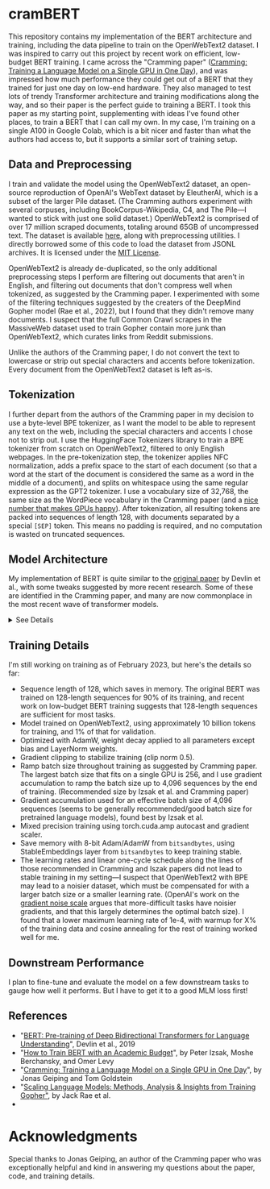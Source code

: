 # cramBERT
This repository contains my implementation of the BERT architecture and training, including the data pipeline to train on the OpenWebText2 dataset. I was inspired to carry out this project by recent work on efficient, low-budget BERT training. I came across the "Cramming paper" ([Cramming: Training a Language Model on a Single GPU in One Day](https://arxiv.org/abs/2212.14034)), and was impressed how much performance they could get out of a BERT that they trained for just one day on low-end hardware. They also managed to test lots of trendy Transformer architecture and training modifications along the way, and so their paper is the perfect guide to training a BERT. I took this paper as my starting point, supplementing with ideas I've found other places, to train a BERT that I can call my own. In my case, I'm training on a single A100 in Google Colab, which is a bit nicer and faster than what the authors had access to, but it supports a similar sort of training setup.

## Data and Preprocessing
I train and validate the model using the OpenWebText2 dataset, an open-source reproduction of OpenAI's WebText dataset by EleutherAI, which is a subset of the larger Pile dataset. (The Cramming authors experiment with several corpuses, including BookCorpus-Wikipedia, C4, and The Pile—I wanted to stick with just one solid dataset.) OpenWebText2 is comprised of over 17 million scraped documents, totaling around 65GB of uncompressed text. The dataset is available [here](https://github.com/EleutherAI/openwebtext2), along with preprocessing utilities. I directly borrowed some of this code to load the dataset from JSONL archives. It is licensed under the [MIT License](https://github.com/EleutherAI/openwebtext2/blob/master/LICENSE).

OpenWebText2 is already de-duplicated, so the only additional preprocessing steps I perform are filtering out documents that aren't in English, and filtering out documents that don't compress well when tokenized, as suggested by the Cramming paper. I experimented with some of the filtering techniques suggested by the creaters of the DeepMind Gopher model (Rae et al., 2022), but I found that they didn't remove many documents. I suspect that the full Common Crawl scrapes in the MassiveWeb dataset used to train Gopher contain more junk than OpenWebText2, which curates links from Reddit submissions. 

Unlike the authors of the Cramming paper, I do not convert the text to lowercase or strip out special characters and accents before tokenization. Every document from the OpenWebText2 dataset is left as-is.

## Tokenization
I further depart from the authors of the Cramming paper in my decision to use a byte-level BPE tokenizer, as I want the model to be able to represent any text on the web, including the special characters and accents I chose not to strip out. I use the HuggingFace Tokenizers library to train a BPE tokenizer from scratch on OpenWebText2, filtered to only English webpages. In the pre-tokenization step, the tokenizer applies NFC normalization, adds a prefix space to the start of each document (so that a word at the start of the document is considered the same as a word in the middle of a document), and splits on whitespace using the same regular expression as the GPT2 tokenizer. I use a vocabulary size of 32,768, the same size as the WordPiece vocabulary in the Cramming paper (and a [nice number that makes GPUs happy](https://twitter.com/karpathy/status/1621578354024677377)). After tokenization, all resulting tokens are packed into sequences of length 128, with documents separated by a special `[SEP]` token. This means no padding is required, and no computation is wasted on truncated sequences.


## Model Architecture
My implementation of BERT is quite similar to the [original paper]([https://arxiv](https://arxiv.org/abs/1810.04805)) by Devlin et al., with some tweaks suggested by more recent research. Some of these are identified in the Cramming paper, and many are now commonplace in the most recent wave of transformer models.
<details>
<summary>See Details</summary>
* I use the same 12-layer Transformer architecture as the original BERT paper, with 768-dimensional embeddings and 12 attention heads. As is now common, I place LayerNorms before, rather than after, the attention and feedforward sublayers, which improves training stability.
* For simplicity, I use learned absolute position embeddings. This means my model will not generalize beyond the sequence length used for training (128 tokens), but recent work on positional encoding (e.g. [Press, Smith, & Lewis, 2021](https://arxiv.org/abs/2108.12409)) finds that sinusoidal embeddings don't generalize well to longer sequences either.
* The feed-forward networks in my Transformer use the Gated Linear Units proposed by Noam Shazeer (2020) and suggested in the Cramming paper. I reduce the hidden size to 2,048 (rather than 3,072) to maintain the same number of parameters.
* I omit biases for all feed-forward layers, including the query-key-value projections in the attention sublayer. I also omit the bias in the affine transformations that follow LayerNorms. Omitting bias is a common practice in recent Transformer models, and is suggested in the Cramming paper as a way to simplify and speed up training, without measurably reducing the *size* of the model (which tends to hurt performance).
* Weights in all linear layers are initialized randomly from a normal distribution with mean 0 and standard deviation 0.002. I found that a standard deviation of 0.02 (as in OpenAI's GPT-2) resulted in a large initial loss, indicating that a smaller initialization would be better. I'm sure that Kaiming or Xavier uniform initialization would work fine too, the important thing seemed to be making sure the weights were *small* enough. Positional embeddings were initialized to 0, and the LayerNorm weights were initialized to 1.
* For token embeddings, I use the StableEmbedding module from the `bitsandbytes` library, which is a drop-in replacement for `torch.nn.Embedding` that is more stable when using an 8-bit optimizer. It includes a LayerNorm, so I do not need to add my own LayerNorm directly after the token embedding. I add an additional LayerNorm after adding the positional embedding to the token embedding.
</details>

## Training Details
I'm still working on training as of February 2023, but here's the details so far:
* Sequence length of 128, which saves in memory. The original BERT was trained on 128-length sequences for 90% of its training, and recent work on low-budget BERT training suggests that 128-length sequences are sufficient for most tasks.
* Model trained on OpenWebText2, using approximately 10 billion tokens for training, and 1% of that for validation.
* Optimized with AdamW, weight decay applied to all parameters except bias and LayerNorm weights.
* Gradient clipping to stabilize training (clip norm 0.5).
* Ramp batch size throughout training as suggested by Cramming paper. The largest batch size that fits on a single GPU is 256, and I use gradient accumulation to ramp the batch size up to 4,096 sequences by the end of training. (Recommended size by Izsak et al. and Cramming paper)
* Gradient accumulation used for an effective batch size of 4,096 sequences (seems to be generally recommended/good batch size for pretrained language models), found best by Izsak et al.
* Mixed precision training using torch.cuda.amp autocast and gradient scaler.
* Save memory with 8-bit Adam/AdamW from `bitsandbytes`, using StableEmbeddings layer from `bitsandbytes` to keep training stable.
* The learning rates and linear one-cycle schedule along the lines of those recommended in Cramming and Iszak papers did not lead to stable training in my setting—I suspect that OpenWebText2 with BPE may lead to a noisier dataset, which must be compensated for with a larger batch size or a smaller learning rate. (OpenAI's work on the [gradient noise scale](https://openai.com/blog/science-of-ai/) argues that more-difficult tasks have noisier gradients, and that this largely determines the optimal batch size). I found that a lower maximum learning rate of 1e-4, with warmup for X% of the training data and cosine annealing for the rest of training worked well for me.

## Downstream Performance
I plan to fine-tune and evaluate the model on a few downstream tasks to gauge how well it performs. But I have to get it to a good MLM loss first!


## References
* "[BERT: Pre-training of Deep Bidirectional Transformers for Language Understanding](https://arxiv.org/abs/1810.04805)", Devlin et al., 2019
* "[How to Train BERT with an Academic Budget](https://arxiv.org/abs/2104.07705)", by Peter Izsak, Moshe Berchansky, and Omer Levy
* "[Cramming: Training a Language Model on a Single GPU in One Day](https://arxiv.org/pdf/2212.14034.pdf)", by Jonas Geiping and Tom Goldstein
* "[Scaling Language Models: Methods, Analysis & Insights from Training Gopher"](https://arxiv.org/abs/2112.11446), by Jack Rae et al.
* 

# Acknowledgments
Special thanks to Jonas Geiping, an author of the Cramming paper who was exceptionally helpful and kind in answering my questions about the paper, code, and training details.